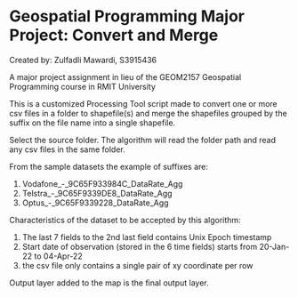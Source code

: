 # Geospatial Programming Major Project: Convert and Merge

Created by: Zulfadli Mawardi, S3915436

A major project assignment in lieu of the GEOM2157 Geospatial Programming course in RMIT University

This is a customized Processing Tool script made to convert
one or more csv files in a folder to shapefile(s) and merge the shapefiles grouped by
the suffix on the file name into a single shapefile.

Select the source folder. The algorithm will read the folder path
and read any csv files in the same folder.

From the sample datasets the example of suffixes are:
1. Vodafone_-_9C65F933984C_DataRate_Agg
2. Telstra_-_9C65F9339DE8_DataRate_Agg
3. Optus_-_9C65F9339228_DataRate_Agg

Characteristics of the dataset to be accepted by this algorithm:
1. The last 7 fields to the 2nd last field contains Unix Epoch timestamp
2. Start date of observation (stored in the 6 time fields) starts from 20-Jan-22 to 04-Apr-22
3. the csv file only contains a single pair of xy coordinate per row

Output layer added to the map is the final output layer.
